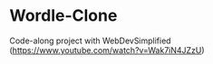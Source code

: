 # Wordle-Clone

Code-along project with WebDevSimplified (https://www.youtube.com/watch?v=Wak7iN4JZzU)
